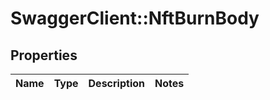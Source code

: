 # SwaggerClient::NftBurnBody

## Properties
Name | Type | Description | Notes
------------ | ------------- | ------------- | -------------

